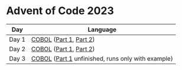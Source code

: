 # Advent of Code 2023
| Day | Language |
| --- | -------- |
| Day 1 | [COBOL](https://github.com/johansorlin/advent-of-code/tree/main/2023/day01) ([Part 1](https://github.com/johansorlin/advent-of-code/blob/main/2023/day01/DAY01P1.cbl), [Part 2](https://github.com/johansorlin/advent-of-code/blob/main/2023/day01/DAY01P2.cbl)) |
| Day 2 | [COBOL](https://github.com/johansorlin/advent-of-code/tree/main/2023/day02) ([Part 1](https://github.com/johansorlin/advent-of-code/blob/main/2023/day02/DAY02P1.cbl), [Part 2](https://github.com/johansorlin/advent-of-code/blob/main/2023/day02/DAY02P2.cbl)) |
| Day 3 | [COBOL](https://github.com/johansorlin/advent-of-code/tree/main/2023/day03) ([Part 1](https://github.com/johansorlin/advent-of-code/blob/main/2023/day03/DAY03P1.cbl) unfinished, runs only with example) |
